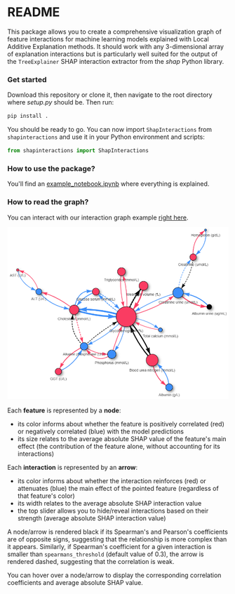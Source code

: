 # README

This package allows you to create a comprehensive visualization graph of feature interactions for machine learning models explained with Local Additive Explanation methods. It should work with any 3-dimensional array of explanation interactions but is particularly well suited for the output of the `TreeExplainer` SHAP interaction extractor from the *shap* Python library.

### Get started

Download this repository or clone it, then navigate to the root directory where *setup.py* should be. Then run:

```bash
pip install .
```

You should be ready to go. You can now import `ShapInteractions` from `shapinteractions` and use it in your Python environment and scripts:

```python
from shapinteractions import ShapInteractions
```


### How to use the package?

You'll find an [example_notebook.ipynb](examples/example_notebook.ipynb) where everything is explained.

### How to read the graph?

You can interact with our interaction graph example [right here](https://fefurger.github.io/Interactions/).

![Graph example](examples/example_graph.png)

Each **feature** is represented by a **node**:
- its color informs about whether the feature is positively correlated (red) or negatively correlated (blue) with the model predictions
- its size relates to the average absolute SHAP value of the feature's main effect (the contribution of the feature alone, without accounting for its interactions)

Each **interaction** is represented by an **arrow**:
- its color informs about whether the interaction reinforces (red) or attenuates (blue) the main effect of the pointed feature (regardless of that feature's color)
- its width relates to the average absolute SHAP interaction value
- the top slider allows you to hide/reveal interactions based on their strength (average absolute SHAP interaction value)

A node/arrow is rendered black if its Spearman's and Pearson's coefficients are of opposite signs, suggesting that the relationship is more complex than it appears. Similarly, if Spearman's coefficient for a given interaction is smaller than `spearmans_threshold` (default value of 0.3), the arrow is rendered dashed, suggesting that the correlation is weak.

You can hover over a node/arrow to display the corresponding correlation coefficients and average absolute SHAP value.

